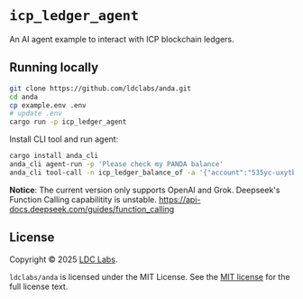 # `icp_ledger_agent`

An AI agent example to interact with ICP blockchain ledgers.

## Running locally

```sh
git clone https://github.com/ldclabs/anda.git
cd anda
cp example.env .env
# update .env
cargo run -p icp_ledger_agent
```

Install CLI tool and run agent:
```sh
cargo install anda_cli
anda_cli agent-run -p 'Please check my PANDA balance'
anda_cli tool-call -n icp_ledger_balance_of -a '{"account":"535yc-uxytb-gfk7h-tny7p-vjkoe-i4krp-3qmcl-uqfgr-cpgej-yqtjq-rqe","symbol":"PANDA"}'
```

**Notice**: The current version only supports OpenAI and Grok. Deepseek's Function Calling capabilitity is unstable. https://api-docs.deepseek.com/guides/function_calling

## License
Copyright © 2025 [LDC Labs](https://github.com/ldclabs).

`ldclabs/anda` is licensed under the MIT License. See the [MIT license][license] for the full license text.

[license]: ./../../LICENSE-MIT

